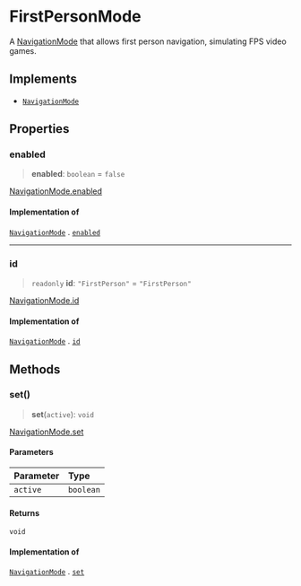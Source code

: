 # FirstPersonMode

A [NavigationMode](../interfaces/NavigationMode.md) that allows first person navigation, simulating FPS video games.

## Implements

- [`NavigationMode`](../interfaces/NavigationMode.md)

## Properties

### enabled

> **enabled**: `boolean` = `false`

[NavigationMode.enabled](../interfaces/NavigationMode.md#enabled)

#### Implementation of

[`NavigationMode`](../interfaces/NavigationMode.md) . [`enabled`](../interfaces/NavigationMode.md#enabled)

***

### id

> `readonly` **id**: `"FirstPerson"` = `"FirstPerson"`

[NavigationMode.id](../interfaces/NavigationMode.md#id)

#### Implementation of

[`NavigationMode`](../interfaces/NavigationMode.md) . [`id`](../interfaces/NavigationMode.md#id)

## Methods

### set()

> **set**(`active`): `void`

[NavigationMode.set](../interfaces/NavigationMode.md#set)

#### Parameters

| Parameter | Type |
| :------ | :------ |
| `active` | `boolean` |

#### Returns

`void`

#### Implementation of

[`NavigationMode`](../interfaces/NavigationMode.md) . [`set`](../interfaces/NavigationMode.md#set)
